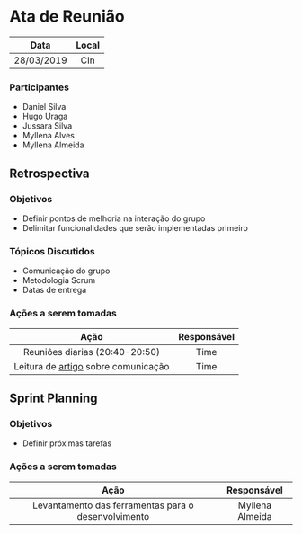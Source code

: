 # Ata de Reunião

Data         | Local
:------------: | :-------------:
28/03/2019   |CIn


### Participantes
* Daniel Silva
* Hugo Uraga
* Jussara Silva
* Myllena Alves
* Myllena Almeida

## Retrospectiva 
### Objetivos
* Definir pontos de melhoria na interação do grupo
* Delimitar funcionalidades que serão implementadas primeiro

### Tópicos Discutidos
* Comunicação do grupo
* Metodologia Scrum
* Datas de entrega

### Ações a serem tomadas
Ação                            | Responsável   
:-------------------------------: | :-------------:
Reuniões diarias (20:40-20:50)  |Time
Leitura de [artigo]() sobre comunicação    |Time

## Sprint Planning
### Objetivos
* Definir próximas tarefas

### Ações a serem tomadas
Ação                            | Responsável   
:-------------------------------: | :-------------:
Levantamento das ferramentas para o desenvolvimento | Myllena Almeida 
